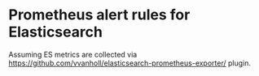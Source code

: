 # Prometheus alert rules for Elasticsearch

Assuming ES metrics are collected via <https://github.com/vvanholl/elasticsearch-prometheus-exporter/> plugin.